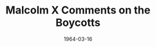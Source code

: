 ---
title: Malcolm X Comments on the Boycotts
layout: "tc-single"
hasContentInGallery: true
date: 1964-03-16
---